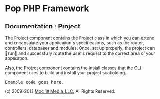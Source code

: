 Pop PHP Framework
=================

Documentation : Project
-----------------------

The Project component contains the Project class in which you can extend and encapsulate your application's specifications, such as the router, controllers, databases and modules. Once, set up properly, the project can run and successfully route the user's request to the correct area of your application.

Also, the Project component contains the install classes that the CLI component uses to build and install your project scaffolding.

<pre>
Example code goes here.
</pre>

(c) 2009-2012 [Moc 10 Media, LLC.](http://www.moc10media.com) All Rights Reserved.
